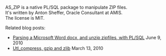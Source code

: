﻿AS_ZIP is a native PL/SQL package to manipulate ZIP files.  
It's written by Anton Sheffer, Oracle Consultant at AMIS.  
The license is MIT.  

Related blog posts:

* [Parsing a Microsoft Word docx, and unzip zipfiles, with PL/SQL](https://technology.amis.nl/2010/06/09/parsing-a-microsoft-word-docx-and-unzip-zipfiles-with-plsql/) June 9, 2010
* [Utl_compress, gzip and zlib](https://technology.amis.nl/2010/03/13/utl_compress-gzip-and-zlib/) March 13, 2010

